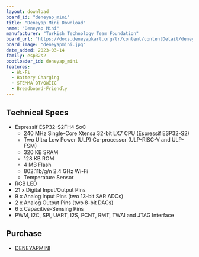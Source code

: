```yaml
---
layout: download
board_id: "deneyap_mini"
title: "Deneyap Mini Download"
name: "Deneyap Mini"
manufacturer: "Turkish Technology Team Foundation"
board_url: "https://docs.deneyapkart.org/tr/content/contentDetail/deneyap-mini"
board_image: "deneyapmini.jpg"
date_added: 2023-03-14
family: esp32s2
bootloader_id: deneyap_mini
features:
  - Wi-Fi
  - Battery Charging
  - STEMMA QT/QWIIC
  - Breadboard-Friendly
---
```


## Technical Specs
  - Espressif ESP32-S2FH4 SoC
    - 240 MHz Single-Core Xtensa 32-bit LX7 CPU (Espressif ESP32-S2)
    - Two Ultra Low Power (ULP) Co-processor (ULP­-RISC-­V and ULP-FSM)
    - 320 KB SRAM
    - 128 KB ROM
    - 4 MB Flash
    - 802.11b/g/n 2.4 GHz Wi-Fi
    - Temperature Sensor
  - RGB LED
  - 21 x Digital Input/Output Pins
  -  9 x Analog Input Pins (two 13-bit SAR ADCs)
  -  2 x Analog Output Pins (two 8-bit DACs)
  -  6 x Capacitive-Sensing Pins
  -  PWM, I2C, SPI, UART, I2S, PCNT, RMT, TWAI and JTAG Interface

## Purchase
* [DENEYAPMINI](https://magaza.deneyapkart.org/tr/product/detail/deneyap-mini)
